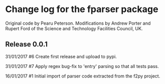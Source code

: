 # Change log for the fparser package #

Original code by Pearu Peterson.
Modifications by Andrew Porter and Rupert Ford of the Science
and Technology Facilities Council, UK.

## Release 0.0.1 ##

31/01/2017 #6 Create first release and upload to pypi.

31/01/2017 #7 Apply regex bug-fix to 'entry' parsing so that
	   all tests pass.

16/01/2017 #1 Initial import of parser code extracted from
	   the f2py project.
